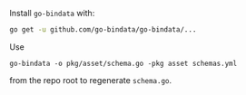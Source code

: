 Install `go-bindata` with:

```bash
go get -u github.com/go-bindata/go-bindata/...
```

Use 

```
go-bindata -o pkg/asset/schema.go -pkg asset schemas.yml
``` 

from the repo root to regenerate `schema.go`.
